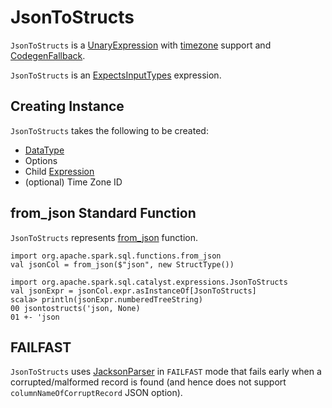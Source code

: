 # JsonToStructs

`JsonToStructs` is a [UnaryExpression](UnaryExpression.md) with [timezone](Expression.md#TimeZoneAwareExpression) support and [CodegenFallback](Expression.md#CodegenFallback).

`JsonToStructs` is an [ExpectsInputTypes](ExpectsInputTypes.md) expression.

## Creating Instance

`JsonToStructs` takes the following to be created:

* <span id="schema"> [DataType](../types/DataType.md)
* <span id="options"> Options
* <span id="child"> Child [Expression](Expression.md)
* <span id="timeZoneId"> (optional) Time Zone ID

## <span id="from_json"> from_json Standard Function

`JsonToStructs` represents [from_json](../spark-sql-functions.md#from_json) function.

```text
import org.apache.spark.sql.functions.from_json
val jsonCol = from_json($"json", new StructType())

import org.apache.spark.sql.catalyst.expressions.JsonToStructs
val jsonExpr = jsonCol.expr.asInstanceOf[JsonToStructs]
scala> println(jsonExpr.numberedTreeString)
00 jsontostructs('json, None)
01 +- 'json
```

## <span id="FAILFAST"> FAILFAST

`JsonToStructs` uses [JacksonParser](#parser) in `FAILFAST` mode that fails early when a corrupted/malformed record is found (and hence does not support `columnNameOfCorruptRecord` JSON option).
